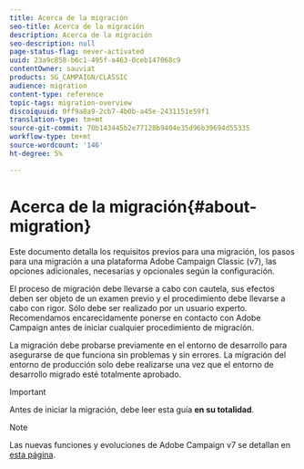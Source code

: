 ```yaml
---
title: Acerca de la migración
seo-title: Acerca de la migración
description: Acerca de la migración
seo-description: null
page-status-flag: never-activated
uuid: 23a9c858-b6c1-495f-a463-0ceb147068c9
contentOwner: sauviat
products: SG_CAMPAIGN/CLASSIC
audience: migration
content-type: reference
topic-tags: migration-overview
discoiquuid: 0ff9a8a9-2cb7-4b0b-a45e-2431151e59f1
translation-type: tm+mt
source-git-commit: 70b143445b2e77128b9404e35d96b39694d55335
workflow-type: tm+mt
source-wordcount: '146'
ht-degree: 5%

---
```



# Acerca de la migración{#about-migration}

Este documento detalla los requisitos previos para una migración, los pasos para una migración a una plataforma Adobe Campaign Classic (v7), las opciones adicionales, necesarias y opcionales según la configuración.

El proceso de migración debe llevarse a cabo con cautela, sus efectos deben ser objeto de un examen previo y el procedimiento debe llevarse a cabo con rigor. Sólo debe ser realizado por un usuario experto. Recomendamos encarecidamente ponerse en contacto con Adobe Campaign antes de iniciar cualquier procedimiento de migración.

La migración debe probarse previamente en el entorno de desarrollo para asegurarse de que funciona sin problemas y sin errores. La migración del entorno de producción solo debe realizarse una vez que el entorno de desarrollo migrado esté totalmente aprobado.

>[!IMPORTANT]
>
>Antes de iniciar la migración, debe leer esta guía **en su totalidad**.

>[!NOTE]
>
>Las nuevas funciones y evoluciones de Adobe Campaign v7 se detallan en [esta página](../../rn/using/latest-release.md).
